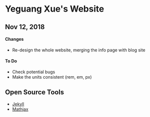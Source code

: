 # Yeguang Xue's Website

## Nov 12, 2018

#### Changes

* Re-design the whole website, merging the info page with blog site

#### To Do

* Check potential bugs
* Make the units consistent (rem, em, px)

## Open Source Tools

* [Jekyll](https://github.com/jekyll/jekyll)
* [Mathjax](https://www.mathjax.org/)
